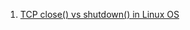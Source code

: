  1. [TCP close() vs shutdown() in Linux OS]
 
[TCP close() vs shutdown() in Linux OS]: https://stackoverflow.com/questions/48208236/tcp-close-vs-shutdown-in-linux-os
